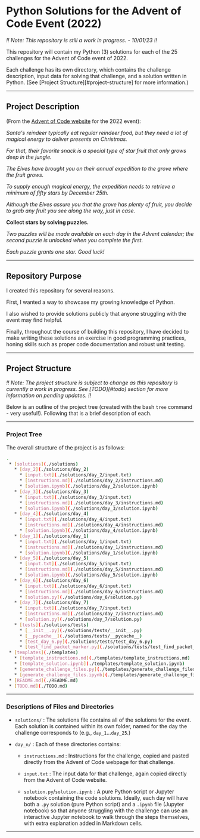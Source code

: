 # Python Solutions for the Advent of Code Event (2022)

*!! Note: This repository is still a work in progress. - 10/01/23 !!*

This repository will contain my Python (3) solutions for each of the 25 challenges for the Advent of Code event of 2022.

Each challenge has its own directory, which contains the challenge description, input data for solving that challenge, and a solution written in Python.
(See [Project Structure][#project-structure] for more information.)

---

## Project Description 

(From the [Advent of Code website](https://adventofcode.com/day/1/) for the 2022 event):

*Santa's reindeer typically eat regular reindeer food, but they need a lot of magical energy to deliver presents on Christmas.*

*For that, their favorite snack is a special type of star fruit that only grows deep in the jungle.*

*The Elves have brought you on their annual expedition to the grove where the fruit grows.*

*To supply enough magical energy, the expedition needs to retrieve a minimum of fifty stars by December 25th.*

*Although the Elves assure you that the grove has plenty of fruit, you decide to grab any fruit you see along the way, just in case.*

**Collect stars by solving puzzles.**

*Two puzzles will be made available on each day in the Advent calendar; the second puzzle is unlocked when you complete the first.*

*Each puzzle grants one star. Good luck!*

---

## Repository Purpose

I created this repository for several reasons.

First, I wanted a way to showcase my growing knowledge of Python. 

I also wished to provide solutions publicly that anyone struggling with the event may find helpful. 

Finally, throughout the course of building this repository, I have decided to make writing these solutions an exercise in good programming practices, honing skills such as proper code documentation and robust unit testing.

---

## Project Structure

*!! Note: The project structure is subject to change as this repository is currently a work in progress. See [TODO][#todo] section for more information on pending updates. !!*

Below is an outline of the project tree (created with the bash `tree` command - very useful!). Following that is a brief description of each.

---

### Project Tree

The overall structure of the project is as follows:

```sh
.
 * [solutions](./solutions)
   * [day_2](./solutions/day_2)
     * [input.txt](./solutions/day_2/input.txt)
     * [instructions.md](./solutions/day_2/instructions.md)
     * [solution.ipynb](./solutions/day_2/solution.ipynb)
   * [day_3](./solutions/day_3)
     * [input.txt](./solutions/day_3/input.txt)
     * [instructions.md](./solutions/day_3/instructions.md)
     * [solution.ipynb](./solutions/day_3/solution.ipynb)
   * [day_4](./solutions/day_4)
     * [input.txt](./solutions/day_4/input.txt)
     * [instructions.md](./solutions/day_4/instructions.md)
     * [solution.ipynb](./solutions/day_4/solution.ipynb)
   * [day_1](./solutions/day_1)
     * [input.txt](./solutions/day_1/input.txt)
     * [instructions.md](./solutions/day_1/instructions.md)
     * [solution.ipynb](./solutions/day_1/solution.ipynb)
   * [day_5](./solutions/day_5)
     * [input.txt](./solutions/day_5/input.txt)
     * [instructions.md](./solutions/day_5/instructions.md)
     * [solution.ipynb](./solutions/day_5/solution.ipynb)
   * [day_6](./solutions/day_6)
     * [input.txt](./solutions/day_6/input.txt)
     * [instructions.md](./solutions/day_6/instructions.md)
     * [solution.py](./solutions/day_6/solution.py)
   * [day_7](./solutions/day_7)
     * [input.txt](./solutions/day_7/input.txt)
     * [instructions.md](./solutions/day_7/instructions.md)
     * [solution.py](./solutions/day_7/solution.py)
   * [tests](./solutions/tests)
     * [__init__.py](./solutions/tests/__init__.py)
     * [__pycache__](./solutions/tests/__pycache__)
     * [test_day_6.py](./solutions/tests/test_day_6.py)
     * [test_find_packet_marker.py](./solutions/tests/test_find_packet_marker.py)
 * [templates](./templates)
   * [template_instructions.md](./templates/template_instructions.md)
   * [template_solution.ipynb](./templates/template_solution.ipynb)
   * [generate_challenge_files.py](./templates/generate_challenge_files.py)
   * [generate_challenge_files.ipynb](./templates/generate_challenge_files.ipynb)
 * [README.md](./README.md)
 * [TODO.md](./TODO.md)
```

---

### Descriptions of Files and Directories

- `solutions/` : The solutions file contains all of the solutions for the event. Each solution is contained within its own folder, named for the day the challenge corresponds to (e.g., `day_1`...`day_25`.)

- `day_n/` : Each of these directories contains:

  - `instructions.md` : Instructions for the challenge, copied and pasted directly from the Advent of Code webpage for that challenge.

  - `input.txt` : The input data for that challenge, again copied directly from the Advent of Code website.

  - `solution.py`/`solution.ipynb` : A pure Python script or Jupyter notebook containing the code solutions. Ideally, each day will have both a `.py` solution (pure Python script) and a `.ipynb` file (Jupyter notebook) so that anyone struggling with the challenge can use an interactive Jupyter notebook to walk through the steps themselves, with extra explanation added in Markdown cells.

---
